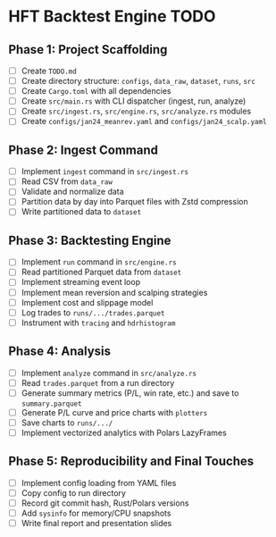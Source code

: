 # HFT Backtest Engine TODO

## Phase 1: Project Scaffolding

- [ ] Create `TODO.md`
- [ ] Create directory structure: `configs`, `data_raw`, `dataset`, `runs`, `src`
- [ ] Create `Cargo.toml` with all dependencies
- [ ] Create `src/main.rs` with CLI dispatcher (ingest, run, analyze)
- [ ] Create `src/ingest.rs`, `src/engine.rs`, `src/analyze.rs` modules
- [ ] Create `configs/jan24_meanrev.yaml` and `configs/jan24_scalp.yaml`

## Phase 2: Ingest Command

- [ ] Implement `ingest` command in `src/ingest.rs`
- [ ] Read CSV from `data_raw`
- [ ] Validate and normalize data
- [ ] Partition data by day into Parquet files with Zstd compression
- [ ] Write partitioned data to `dataset`

## Phase 3: Backtesting Engine

- [ ] Implement `run` command in `src/engine.rs`
- [ ] Read partitioned Parquet data from `dataset`
- [ ] Implement streaming event loop
- [ ] Implement mean reversion and scalping strategies
- [ ] Implement cost and slippage model
- [ ] Log trades to `runs/.../trades.parquet`
- [ ] Instrument with `tracing` and `hdrhistogram`

## Phase 4: Analysis

- [ ] Implement `analyze` command in `src/analyze.rs`
- [ ] Read `trades.parquet` from a run directory
- [ ] Generate summary metrics (P/L, win rate, etc.) and save to `summary.parquet`
- [ ] Generate P/L curve and price charts with `plotters`
- [ ] Save charts to `runs/.../`
- [ ] Implement vectorized analytics with Polars LazyFrames

## Phase 5: Reproducibility and Final Touches

- [ ] Implement config loading from YAML files
- [ ] Copy config to run directory
- [ ] Record git commit hash, Rust/Polars versions
- [ ] Add `sysinfo` for memory/CPU snapshots
- [ ] Write final report and presentation slides
